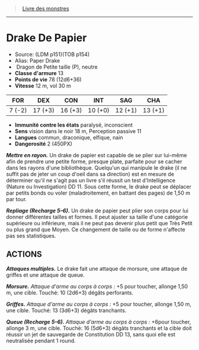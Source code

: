 ﻿> [Livre des monstres](tome_of_beasts.md)

---

# Drake De Papier

- Source: (LDM p151)(TOB p154)
- Alias: Paper Drake
-  Dragon de Petite taille (P), neutre
- **Classe d'armure** 13
- **Points de vie** 78 (12d6+36)
- **Vitesse** 12 m, vol 30 m

|FOR|DEX|CON|INT|SAG|CHA|
|---|---|---|---|---|---|
|7 (-2)|17 (+3)|16 (+3)|10 (+0)|12 (+1)|13 (+1)|

- **Immunité contre les états** paralysé, inconscient
- **Sens** vision dans le noir 18 m, Perception passive 11
- **Langues** commun, draconique, elfique, nain
- **Dangerosité** 2 (450PX)

**_Mettre en rayon._** Un drake de papier est capable de se plier sur lui-même afin de prendre une petite forme, presque plate, parfaite pour se cacher dans les rayons d'une bibliothèque. Quelqu'un qui manipule le drake (il ne suffit pas de jeter un coup d'oeil dans sa direction) est en mesure de déterminer qu'il ne s'agit pas un livre s'il réussit un test d'Intelligence (Nature ou Investigation) DD 11. Sous cette forme, le drake peut se déplacer par petits bonds ou voler (maladroitement, en battant des pages) de 1,50 m par tour.

**_Repliage (Recharge 5–6)._** Un drake de papier peut plier son corps pour lui donner différentes tailles et formes. Il peut ajuster sa taille d'une catégorie supérieure ou inférieure, mais il ne peut pas devenir plus petit que Très Petit ou plus grand que Moyen. Ce changement de taille ou de forme n'affecte pas ses statistiques.

## ACTIONS

**_Attaques multiples._** Le drake fait une attaque de morsure, une attaque de griffes et une attaque de queue.

**_Morsure._** _Attaque d'arme au corps à corps :_ +5 pour toucher, allonge 1,50 m, une cible. Touché: 10 (2d6+3) dégâts perforants.

**_Griffes._** _Attaque d'arme au corps à corps :_ +5 pour toucher, allonge 1,50 m, une cible. Touché: 13 (3d6+3) dégâts tranchants.

**_Queue (Recharge 5–6)._** _Attaque d'arme au corps à corps :_ +6pour toucher, allonge 3 m, une cible. Touché: 16 (5d6+3) dégâts tranchants et la cible doit réussir un jet de sauvegarde de Constitution DD 13, sans quoi elle est neutralisée pendant 1 round.

